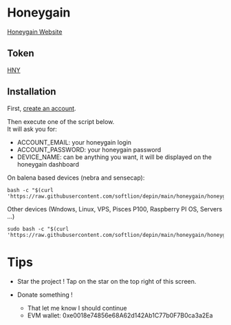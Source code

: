 # Honeygain

[Honeygain Website](https://r.honeygain.me/BENJAA3957)  

## Token

[HNY](https://coinmarketcap.com/currencies/honey-token/)

## Installation

First, [create an account](https://r.honeygain.me/BENJAA3957).

Then execute one of the script below.  
It will ask you for:
* ACCOUNT_EMAIL: your honeygain login
* ACCOUNT_PASSWORD: your honeygain password 
* DEVICE_NAME: can be anything you want, it will be displayed on the honeygain dashboard


On balena based devices (nebra and sensecap):

```shell
bash -c "$(curl 'https://raw.githubusercontent.com/softlion/depin/main/honeygain/honeygain.sh')"
```

Other devices (Wndows, Linux, VPS, Pisces P100, Raspberry PI OS, Servers ...)
```shell
sudo bash -c "$(curl 'https://raw.githubusercontent.com/softlion/depin/main/honeygain/honeygain.sh')"
```

# Tips

* Star the project ! Tap on the star on the top right of this screen.

* Donate something !
  * That let me know I should continue 
  * EVM wallet: 0xe0018e74856e68A62d142Ab1C77b0F7B0ca3a2Ea
